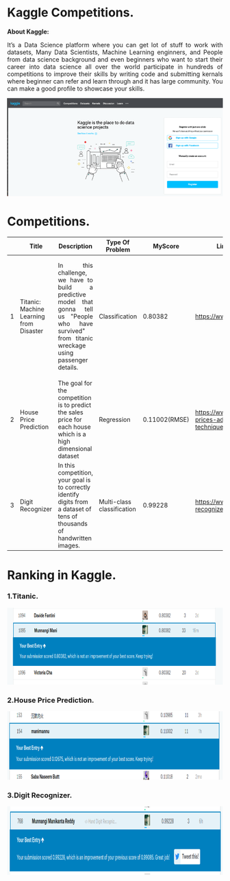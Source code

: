 # Kaggle Competitions.
**About Kaggle:**

<p align="justify">
  It’s a Data Science platform where you can get lot of stuff to work with datasets, Many Data Scientists, Machine Learning enginners, and People from data science background and even beginners who want to start their career into data science all over the world participate in hundreds of competitions to improve their skills by writing code and submitting kernals where beginner can refer and learn through and it has large community. You can make a good profile to showcase your skills.</p>
<p align="center">
  <img src="https://github.com/Manikanta-Munnangi/Kaggle-Competitions/blob/master/Images-src/Kaggle%20intro.png">
</p>

# Competitions.
|| Title  | Description |Type Of Problem|MyScore |Link to Competiton|
|--| ------------- | --|--|------------- |--|
|1| <p align="Justify">Titanic: Machine Learning from Disaster</p>|  <p align="Justify">In this challenge, we have to build a predictive model that gonna tell us "People who have survived" from titanic wreckage using passenger details.</p>| Classification|0.80382  |https://www.kaggle.com/c/titanic|
|2|House Price Prediction|The goal for the competition is to predict the sales price for each house which is a high dimensional dataset |Regression|0.11002(RMSE)|https://www.kaggle.com/c/house-prices-advanced-regression-techniques/overview|
|3|Digit Recognizer| In this competition, your goal is to correctly identify digits from a dataset of tens of thousands of handwritten images. |Multi-class classification|0.99228|https://www.kaggle.com/c/digit-recognizer/overview|


# Ranking in Kaggle.
### 1.Titanic.
<img src="https://github.com/Manikanta-Munnangi/Kaggle-Competitions/blob/master/Images-src/Titanic_score.png" width="1350" height="180">

### 2.House Price Prediction.
<img src="https://github.com/Manikanta-Munnangi/Kaggle-Competitions/blob/master/Images-src/HousePriceScore.png" width="1350" height="160">

### 3.Digit Recognizer.
<img src="https://github.com/Manikanta-Munnangi/Kaggle-Competitions/blob/master/Images-src/Digit_score.png" width="1350" height="160">
